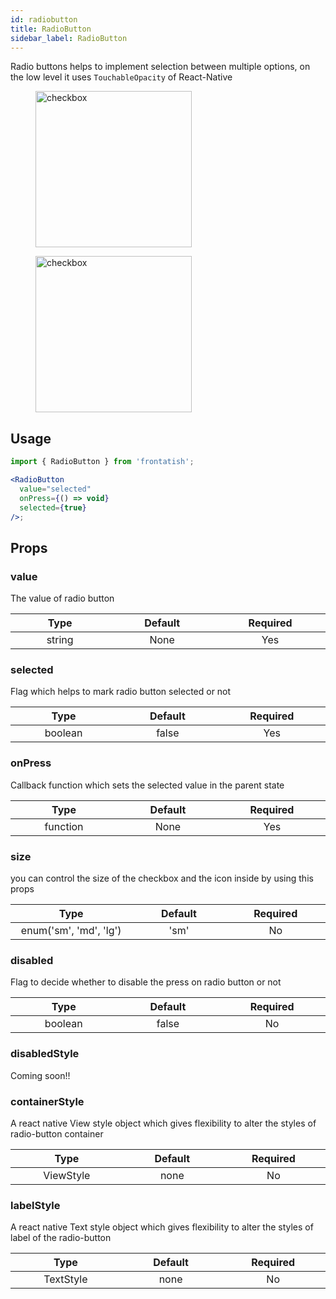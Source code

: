 ```yaml
---
id: radiobutton
title: RadioButton
sidebar_label: RadioButton
---
```


Radio buttons helps to implement selection between multiple options, on the low level it uses `TouchableOpacity` of React-Native

<div className="image-horizontal-preview">
    <figure>
      <img src="/frontatish/img/radio_1.png" alt="checkbox" width="250"/>
    </figure>
    <figure>
      <img src="/frontatish/img/radio_2.png" alt="checkbox" width="250"/>
    </figure>
</div>

## Usage

```jsx
import { RadioButton } from 'frontatish';

<RadioButton
  value="selected"
  onPress={() => void}
  selected={true}
/>;
```

## Props

### value

The value of radio button

|           Type            |         Default         |        Required        |
| :-----------------------: | :---------------------: | :--------------------: |
| string <img width="500"/> | None <img width="500"/> | Yes <img width="500"/> |

### selected

Flag which helps to mark radio button selected or not

|            Type            |         Default          |        Required        |
| :------------------------: | :----------------------: | :--------------------: |
| boolean <img width="500"/> | false <img width="500"/> | Yes <img width="500"/> |

### onPress

Callback function which sets the selected value in the parent state

|            Type             |        Default         |        Required        |
| :-------------------------: | :--------------------: | :--------------------: |
| function <img width="500"/> | None<img width="500"/> | Yes <img width="500"/> |

### size

you can control the size of the checkbox and the icon inside by using this props

|                   Type                    |         Default         |       Required        |
| :---------------------------------------: | :---------------------: | :-------------------: |
| enum('sm', 'md', 'lg') <img width="500"/> | 'sm' <img width="500"/> | No <img width="500"/> |

### disabled

Flag to decide whether to disable the press on radio button or not

|            Type            |         Default          |       Required        |
| :------------------------: | :----------------------: | :-------------------: |
| boolean <img width="500"/> | false <img width="500"/> | No <img width="500"/> |

### disabledStyle

Coming soon!!

### containerStyle

A react native View style object which gives flexibility to alter the styles of radio-button container

|             Type             |         Default         |       Required        |
| :--------------------------: | :---------------------: | :-------------------: |
| ViewStyle <img width="500"/> | none <img width="500"/> | No <img width="500"/> |

### labelStyle

A react native Text style object which gives flexibility to alter the styles of label of the radio-button

|             Type             |         Default         |       Required        |
| :--------------------------: | :---------------------: | :-------------------: |
| TextStyle <img width="500"/> | none <img width="500"/> | No <img width="500"/> |
